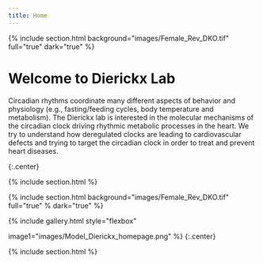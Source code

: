 ```yaml
---
title: Home
---
```

{% include section.html background="images/Female_Rev_DKO.tif" full="true" dark="true" %}

# Welcome to Dierickx Lab

 Circadian rhythms coordinate many different aspects of behavior and physiology (e.g., fasting/feeding cycles, body temperature and metabolism). The Dierickx lab is interested in the molecular mechanisms of the circadian clock driving rhythmic metabolic processes in the heart. We try to understand how deregulated clocks are leading to cardiovascular defects and trying to target the circadian clock in order to treat and prevent heart diseases.


{:.center}

{% include section.html %}


{% include section.html background="images/Female_Rev_DKO.tif" full="true" % dark="true" %}

{% include gallery.html style="flexbox"

image1="images/Model_Dierickx_homepage.png"
%}
{:.center}

{% include section.html %}

